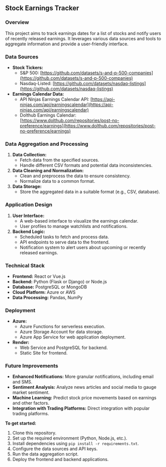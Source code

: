 ## Stock Earnings Tracker

### Overview
This project aims to track earnings dates for a list of stocks and notify users of recently released earnings. It leverages various data sources and tools to aggregate information and provide a user-friendly interface.

### Data Sources
* **Stock Tickers:**
  - S&P 500: [https://github.com/datasets/s-and-p-500-companies](https://github.com/datasets/s-and-p-500-companies)
  - Nasdaq-Listed: [https://github.com/datasets/nasdaq-listings](https://github.com/datasets/nasdaq-listings)
* **Earnings Calendar Data:**
  - API Ninjas Earnings Calendar API: [https://api-ninjas.com/api/earningscalendar](https://api-ninjas.com/api/earningscalendar)
  - Dolthub Earnings Calendar: [https://www.dolthub.com/repositories/post-no-preference/earnings](https://www.dolthub.com/repositories/post-no-preference/earnings)

### Data Aggregation and Processing
1. **Data Collection:**
   - Fetch data from the specified sources.
   - Handle different CSV formats and potential data inconsistencies.
2. **Data Cleaning and Normalization:**
   - Clean and preprocess the data to ensure consistency.
   - Normalize data to a common format.
3. **Data Storage:**
   - Store the aggregated data in a suitable format (e.g., CSV, database).

### Application Design
1. **User Interface:**
   - A web-based interface to visualize the earnings calendar.
   - User profiles to manage watchlists and notifications.
2. **Backend Logic:**
   - Scheduled tasks to fetch and process data.
   - API endpoints to serve data to the frontend.
   - Notification system to alert users about upcoming or recently released earnings.

### Technical Stack
* **Frontend:** React or Vue.js
* **Backend:** Python (Flask or Django) or Node.js
* **Database:** PostgreSQL or MongoDB
* **Cloud Platform:** Azure or AWS
* **Data Processing:** Pandas, NumPy

### Deployment
* **Azure:**
  - Azure Functions for serverless execution.
  - Azure Storage Account for data storage.
  - Azure App Service for web application deployment.
* **Render:**
  - Web Service and PostgreSQL for backend.
  - Static Site for frontend.

### Future Improvements
* **Enhanced Notifications:** More granular notifications, including email and SMS.
* **Sentiment Analysis:** Analyze news articles and social media to gauge market sentiment.
* **Machine Learning:** Predict stock price movements based on earnings and other factors.
* **Integration with Trading Platforms:** Direct integration with popular trading platforms.

**To get started:**
1. Clone this repository.
2. Set up the required environment (Python, Node.js, etc.).
3. Install dependencies using `pip install -r requirements.txt`.
4. Configure the data sources and API keys.
5. Run the data aggregation script.
6. Deploy the frontend and backend applications.
